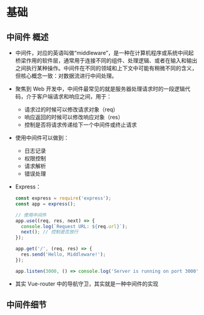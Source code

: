 # 基础

## 中间件 概述

+ 中间件，对应的英语叫做“middleware”，是一种在计算机程序或系统中间起桥梁作用的软件层，通常用于连接不同的组件、处理逻辑、或者在输入和输出之间执行某种操作。中间件在不同的领域和上下文中可能有稍微不同的含义，但核心概念一致：对数据流进行中间处理。

+ 聚焦到 Web 开发中，中间件最常见的就是服务器处理请求时的一段逻辑代码，介于客户端请求和响应之间，用于：

  + 请求过的时候可以修改请求对象（req）
  + 响应返回的时候可以修改响应对象（res）
  + 控制是否将请求传递给下一个中间件或终止请求

+ 使用中间件可以做到：

  + 日志记录
  + 权限控制
  + 请求解析
  + 错误处理

+ Express：

  ```js
  const express = require('express');
  const app = express();

  // 使用中间件
  app.use((req, res, next) => {
    console.log(`Request URL: ${req.url}`);
    next(); // 控制是否放行
  });

  app.get('/', (req, res) => {
    res.send('Hello, Middleware!');
  });

  app.listen(3000, () => console.log('Server is running on port 3000'));
  ```

+ 其实 Vue-router 中的导航守卫，其实就是一种中间件的实现

## 中间件细节



